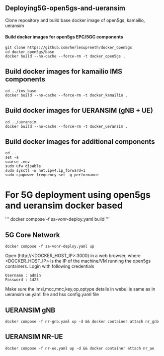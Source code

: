 ## Deploying5G-open5gs-and-ueransim
Clone repository and build base docker image of open5gs, kamailio, ueransim
#### Build docker images for open5gs EPC/5GC components
```
git clone https://github.com/herlesupreeth/docker_open5gs
cd docker_open5gs/base
docker build --no-cache --force-rm -t docker_open5gs .
```
## Build docker images for kamailio IMS components
```
cd ../ims_base
docker build --no-cache --force-rm -t docker_kamailio .
```
## Build docker images for UERANSIM (gNB + UE)
```
cd ../ueransim
docker build --no-cache --force-rm -t docker_ueransim .
```
## Build docker images for additional components
```
cd ..
set -a
source .env
sudo ufw disable
sudo sysctl -w net.ipv4.ip_forward=1
sudo cpupower frequency-set -g performance
```

# For 5G deployment using open5gs and ueransim docker based
'''
docker compose -f sa-vonr-deploy.yaml build
'''
## 5G Core Network
```
docker compose -f sa-vonr-deploy.yaml up
```
Open (http://<DOCKER_HOST_IP>:3000) in a web browser, where <DOCKER_HOST_IP> is the IP of the machine/VM running the open5gs containers. Login with following credentials
```
Username : admin
Password : 1423
```
Make sure the imsi,mcc,mnc,key,op,optype details in webui is same as in ueransim ue.yaml file and hss config.yaml file
## UERANSIM gNB 
```
docker compose -f nr-gnb.yaml up -d && docker container attach nr_gnb
```
## UERANSIM NR-UE 
```
docker compose -f nr-ue.yaml up -d && docker container attach nr_ue
```
